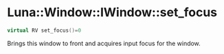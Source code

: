 # Luna::Window::IWindow::set_focus

```c++
virtual RV set_focus()=0
```

Brings this window to front and acquires input focus for the window. 

